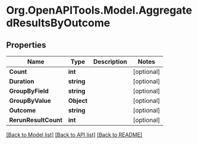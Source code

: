 # Org.OpenAPITools.Model.AggregatedResultsByOutcome

## Properties

Name | Type | Description | Notes
------------ | ------------- | ------------- | -------------
**Count** | **int** |  | [optional] 
**Duration** | **string** |  | [optional] 
**GroupByField** | **string** |  | [optional] 
**GroupByValue** | **Object** |  | [optional] 
**Outcome** | **string** |  | [optional] 
**RerunResultCount** | **int** |  | [optional] 

[[Back to Model list]](../README.md#documentation-for-models) [[Back to API list]](../README.md#documentation-for-api-endpoints) [[Back to README]](../README.md)

